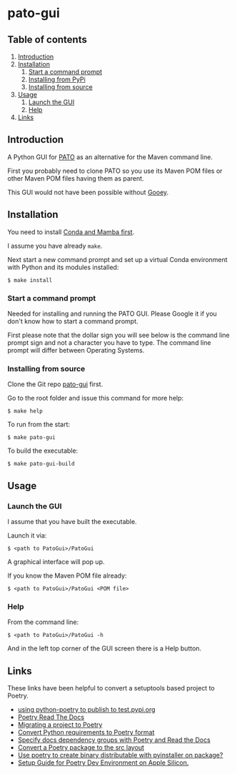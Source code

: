 # pato-gui

## Table of contents

1. [Introduction](#introduction)
2. [Installation](#installation)
   1. [Start a command prompt](#start-command-line-prompt)
   2. [Installing from PyPi](#installing-from-pypi)
   3. [Installing from source](#installing-from-source)
3. [Usage](#usage)
   1. [Launch the GUI](#launch-the-gui)
   2. [Help](#help)
4. [Links](#links)

## Introduction <a name="introduction" />

A Python GUI for [PATO](https://github.com/paulissoft/oracle-tools) as an alternative for the Maven command line.

First you probably need to clone PATO so you use its Maven POM files or other Maven POM files having them as parent.

This GUI would not have been possible without [Gooey](https://github.com/chriskiehl/Gooey).

## Installation <a name="installation" />

You need to install [Conda and Mamba first](https://github.com/conda-forge/miniforge). 

I assume you have already `make`.

Next start a new command prompt and set up a virtual Conda environment with Python and its modules installed:

```
$ make install
```

### Start a command prompt <a name="start-command-line-prompt" />

Needed for installing and running the PATO GUI. Please Google it if you don't know how to start a command prompt.

First please note that the dollar sign you will see below is the command line prompt sign and not a character you have to type.
The command line prompt will differ between Operating Systems.

### Installing from source <a name="installing-from-source" />

Clone the Git repo [pato-gui](https://github.com/paulissoft/pato-gui) first.

Go to the root folder and issue this command for more help:

```
$ make help
```

To run from the start:

```
$ make pato-gui
```

To build the executable:

```
$ make pato-gui-build
```

## Usage <a name="usage" />

### Launch the GUI <a name="launch-the-gui" />

I assume that you have built the executable.

Launch it via:

```
$ <path to PatoGui>/PatoGui
```

A graphical interface will pop up.

If you know the Maven POM file already:

```
$ <path to PatoGui>/PatoGui <POM file>
```

### Help <a name="help" />

From the command line:

```
$ <path to PatoGui>/PatoGui -h
```

And in the left top corner of the GUI screen there is a Help button.

## Links <a name="links" />

These links have been helpful to convert a setuptools based project to Poetry.

- [using python-poetry to publish to test.pypi.org](https://stackoverflow.com/questions/68882603/using-python-poetry-to-publish-to-test-pypi-org)
- [Poetry Read The Docs](https://python-poetry.org/docs/)
- [Migrating a project to Poetry](https://browniebroke.com/blog/migrating-project-to-poetry/)
- [Convert Python requirements to Poetry format](https://browniebroke.com/blog/convert-requirements-to-pyproject/)
- [Specify docs dependency groups with Poetry and Read the Docs](https://browniebroke.com/blog/specify-docs-dependency-groups-with-poetry-and-read-the-docs/)
- [Convert a Poetry package to the src layout](https://browniebroke.com/blog/convert-existing-poetry-to-src-layout/)
- [Use poetry to create binary distributable with pyinstaller on package?](https://stackoverflow.com/questions/76145761/use-poetry-to-create-binary-distributable-with-pyinstaller-on-package)
- [Setup Guide for Poetry Dev Environment on Apple Silicon.](https://github.com/rybodiddly/Poetry-Pyenv-Homebrew-Numpy-TensorFlow-on-Apple-Silicon-M1)
